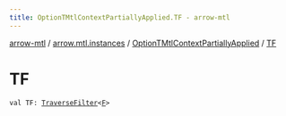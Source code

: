 ```yaml
---
title: OptionTMtlContextPartiallyApplied.TF - arrow-mtl
---
```


[arrow-mtl](../../index.html) / [arrow.mtl.instances](../index.html) / [OptionTMtlContextPartiallyApplied](index.html) / [TF](./-t-f.html)

# TF

`val TF: `[`TraverseFilter`](../../arrow.mtl.typeclasses/-traverse-filter/index.html)`<`[`F`](index.html#F)`>`